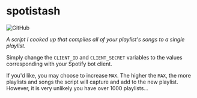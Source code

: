 # spotistash

![GitHub](https://img.shields.io/github/license/jibstack64/spotistash) 

*A script I cooked up that compiles all of your playlist's songs to a single playlist.*

Simply change the `CLIENT_ID` and `CLIENT_SECRET` variables to the values corresponding with your Spotify bot client.

If you'd like, you may choose to increase `MAX`. The higher the `MAX`, the more playlists and songs the script will capture and add to the new playlist. However, it is very unlikely you have over 1000 playlists...


